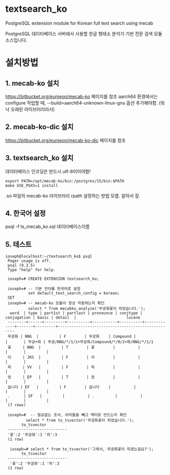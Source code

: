 textsearch_ko
=============

PostgreSQL extension module for Korean full text search using mecab

PostgreSQL 데이터베이스 서버에서 사용할 한글 형태소 분석기 기반 전문 검색 모듈 소스입니다. 

# 설치방법

  
## 1. mecab-ko 설치
https://bitbucket.org/eunjeon/mecab-ko
페이지를 참조
aarch64 환경에서는 configure 작업할 때, --build=aarch64-unknown-linux-gnu 옵션 추가해야함. (워낙 오래된 라이브러리라서)
## 2. mecab-ko-dic 설치
https://bitbucket.org/eunjeon/mecab-ko-dic
페이지를 참조
## 3. textsearch_ko 설치
데이터베이스 인코딩은 반드시 utf-8이어야함!
```
export PATH=/opt/mecab-ko/bin:/postgres/15/bin:$PATH
make USE_PGXS=1 install
```
.so 파일의 mecab-ko 라이브러리 rpath 설정하는 방법 모름. 알아서 잘.
## 4. 한국어 설정
 psql -f ts_mecab_ko.sql 데이터베이스이름
## 5. 테스트
```
ioseph@localhost:~/textsearch_ko$ psql
 Pager usage is off.
 psql (9.3.5)
 Type "help" for help.
 
 ioseph=# CREATE EXTENSION textsearch_ko;

 ioseph=# -- 기본 언어를 한국어로 설정
          set default_text_search_config = korean;
 SET
 ioseph=# -- mecab-ko 모듈이 정상 작동하는지 확인
          select * from mecabko_analyze('무궁화꽃이 피었습니다.');
  word  | type | part1st | partlast | pronounce | conjtype | conjugation | basic | detail  |                      lucene
 --------+------+---------+----------+-----------+----------+-------------+-------+---------+---------------------------------------------------
 무궁화 | NNG  |         | F        | 무궁화    | Compound |             |       | 무궁+화 | 무궁/NNG/*/1/1+무궁화/Compound/*/0/2+화/NNG/*/1/1
 꽃     | NNG  |         | T        | 꽃        |          |             |       |         |
 이     | JKS  |         | F        | 이        |          |             |       |         |
 피     | VV   |         | F        | 피        |          |             |       |         |
 었     | EP   |         | T        | 었        |          |             |       |         |
 습니다 | EF   |         | F        | 습니다    |          |             |       |         |
 .      | SF   |         |          | .         |          |             |       |         |
 (7 rows)
 
 ioseph=#  -- 필요없는 조사, 어미들을 빼고 백터로 만드는지 확인 
         select * from to_tsvector('무궁화꽃이 피었습니다.');
       to_tsvector
 --------------------------
 '꽃':2 '무궁화':1 '피':3
 (1 row)
 
  ioseph=# select * from to_tsvector('그래서, 무궁화꽃이 피겠는걸요?');
       to_tsvector
 --------------------------
  '꽃':2 '무궁화':1 '피':3
 (1 row)
```
